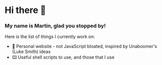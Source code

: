 # Hi there 👋

### My name is Martin, glad you stopped by!

Here is the list of things I currently work on:


+ 🔨 Personal website - not JavaScript bloated, inspired by Unaboomer's (Luke Smith) ideas
+ ⌨️ Useful shell scripts to use, and those that I use
